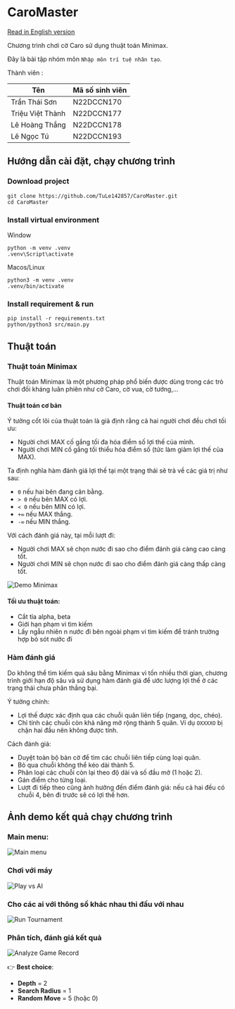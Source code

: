 # CaroMaster
[Read in English version](README.en.md)

Chương trình chơi cờ Caro sử dụng thuật toán Minimax.

Đây là bài tập nhóm môn `Nhập môn trí tuệ nhân tạo`.

Thành viên :

| **Tên**          | **Mã số sinh viên** |
|------------------|---------------------|
| Trần Thái Sơn    | N22DCCN170          |
| Triệu Việt Thành | N22DCCN177          |
| Lê Hoàng Thắng   | N22DCCN178          |
| Lê Ngọc Tú       | N22DCCN193          |

## Hướng dẫn cài đặt, chạy chương trình

### Download project

    git clone https://github.com/TuLe142857/CaroMaster.git
    cd CaroMaster

### Install virtual environment

Window

    python -m venv .venv
    .venv\Script\activate

Macos/Linux

    python3 -m venv .venv
    .venv/bin/activate

### Install requirement & run
    
    pip install -r requirements.txt
    python/python3 src/main.py

## Thuật toán

### Thuật toán Minimax

Thuật toán Minimax là một phương pháp phổ biến được dùng trong các trò chơi đối kháng luân phiên như cờ Caro, cờ vua, 
cờ tướng,... 

#### Thuật toán cơ bản

Ý tưởng cốt lõi của thuật toán là giả định rằng cả hai người chơi đều chơi tối ưu:
- Người chơi MAX cố gắng tối đa hóa điểm số lợi thế của mình.
- Người chơi MIN cố gắng tối thiểu hóa điểm số (tức làm giảm lợi thế của MAX).

Ta định nghĩa hàm đánh giá lợi thế tại một trạng thái sẽ trả về các giá trị như sau:
- `0` nếu hai bên đang cân bằng.
- `> 0` nếu bên MAX có lợi.
- `< 0` nếu bên MIN có lợi.
- `+∞` nếu MAX thắng.
- `-∞` nếu MIN thắng.

Với cách đánh giá này, tại mỗi lượt đi:
- Người chơi MAX sẽ chọn nước đi sao cho điểm đánh giá càng cao càng tốt.
- Người chơi MIN sẽ chọn nước đi sao cho điểm đánh giá càng thấp càng tốt.

![Demo Minimax](demo_images/CaroMaster.drawio.png)

#### Tối ưu thuật toán:
- Cắt tỉa alpha, beta
- Giới hạn phạm vi tìm kiếm
- Lấy  ngẫu nhiên n nước đi bên ngoài phạm vi tìm kiếm để tránh trường hợp bỏ sót nước đi 

### Hàm đánh giá
Do không thể tìm kiếm quá sâu bằng Minimax vì tốn nhiều thời gian, chương trình giới hạn độ sâu và sử dụng hàm đánh 
giá để ước lượng lợi thế ở các trạng thái chưa phân thắng bại.

Ý tưởng chính:
- Lợi thế được xác định qua các chuỗi quân liên tiếp (ngang, dọc, chéo).
- Chỉ tính các chuỗi còn khả năng mở rộng thành 5 quân. Ví dụ 
`OXXXXO` bị chặn hai đầu nên không được tính.

Cách đánh giá:
- Duyệt toàn bộ bàn cờ để tìm các chuỗi liên tiếp cùng loại quân.
- Bỏ qua chuỗi không thể kéo dài thành 5.
- Phân loại các chuỗi còn lại theo độ dài và số đầu mở (1 hoặc 2).
- Gán điểm cho từng loại.
- Lượt đi tiếp theo cũng ảnh hưởng đến điểm đánh giá: nếu cả hai đều có chuỗi 4, bên đi trước sẽ có lợi thế hơn.

## Ảnh demo kết quả chạy chương trình

### Main menu:

![Main menu](demo_images/main_menu.png)

### Chơi với máy 

![Play vs AI](demo_images/play_vs_ai.png)

### Cho các ai với thông số khác nhau thi đấu với nhau

![Run Tournament](demo_images/run_tournament.png)

### Phân tích, đánh giá kết quả

![Analyze Game Record](demo_images/analyze.png)

👉 **Best choice**: 
- **Depth** = 2
- **Search Radius** = 1
- **Random Move** = 5 (hoặc 0)
